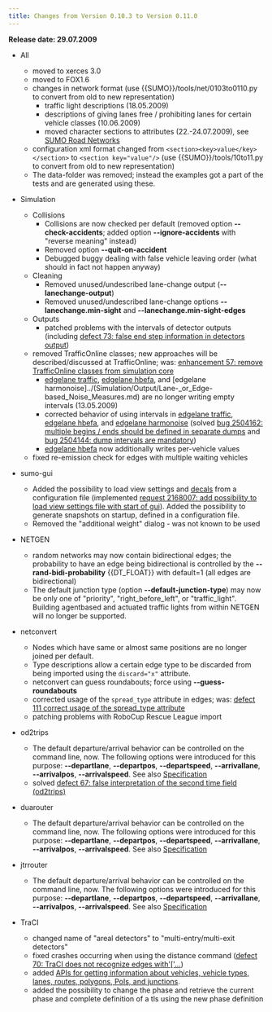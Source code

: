 ```yaml
---
title: Changes from Version 0.10.3 to Version 0.11.0
---
```


**Release date: 29.07.2009**

- All
  - moved to xerces 3.0
  - moved to FOX1.6
  - changes in network format (use {{SUMO}}/tools/net/0103to0110.py to
    convert from old to new representation)
    - traffic light descriptions (18.05.2009)
    - descriptions of giving lanes free / prohibiting lanes for
      certain vehicle classes (10.06.2009)
    - moved character sections to attributes (22.-24.07.2009), see
      [SUMO Road Networks](../Networks/SUMO_Road_Networks.md)
  - configuration xml format changed from `<section><key>value</key></section>` to `<section key="value"/>` (use {{SUMO}}/tools/10to11.py to convert from old to new
    representation)
  - The data-folder was removed; instead the examples got a part of
    the tests and are generated using these.

- Simulation
  - Collisions
    - Collisions are now checked per default (removed option **--check-accidents**;
      added option **--ignore-accidents** with "reverse meaning" instead)
    - Removed option **--quit-on-accident**
    - Debugged buggy dealing with false vehicle leaving order
      (what should in fact not happen anyway)
  - Cleaning
    - Removed unused/undescribed lane-change output (**--lanechange-output**)
    - Removed unused/undescribed lane-change options **--lanechange.min-sight** and **--lanechange.min-sight-edges**
  - Outputs
    - patched problems with the intervals of detector outputs
      (including [defect 73: false end step information in detectors output](https://github.com/eclipse/sumo/issues/73))
  - removed TrafficOnline classes; new approaches will be
    described/discussed at
    TrafficOnline; was: [enhancement 57: remove TrafficOnline classes from simulation core](https://github.com/eclipse/sumo/issues/57)
    - [edgelane traffic](../Simulation/Output/Lane-_or_Edge-based_Traffic_Measures.md),
      [edgelane hbefa](../Simulation/Output/Lane-_or_Edge-based_Emissions_Measures.md),
      and [edgelane harmonoise]../(Simulation/Output/Lane-_or_Edge-based_Noise_Measures.md)
      are no longer writing empty intervals (13.05.2009)
    - corrected behavior of using intervals in [edgelane traffic](../Simulation/Output/Lane-_or_Edge-based_Traffic_Measures.md),
      [edgelane hbefa](../Simulation/Output/Lane-_or_Edge-based_Emissions_Measures.md),
      and [edgelane harmonoise](../Simulation/Output/Lane-_or_Edge-based_Noise_Measures.md)
      (solved [bug 2504162: multiple begins / ends should be defined in separate dumps](http://sourceforge.net/tracker/?func=detail&aid=2168007&group_id=45607&atid=443424)
      and [bug 2504144: dump intervals are mandatory](http://sourceforge.net/tracker/?func=detail&aid=2168007&group_id=45607&atid=443424))
    - [edgelane hbefa](../Simulation/Output/Lane-_or_Edge-based_Emissions_Measures.md)
      now additionally writes per-vehicle values
  - fixed re-emission check for edges with multiple waiting vehicles

- sumo-gui
  - Added the possibility to load view settings and
    [decals](../sumo-gui.md#using_decals_within_sumo-gui) from
    a configuration file (implemented [request 2168007: add possibility to load view settings file with start of gui](http://sourceforge.net/tracker/?func=detail&aid=2168007&group_id=45607&atid=443424)).
    Added the possibility to generate snapshots on startup, defined
    in a configuration file.
  - Removed the "additional weight" dialog - was not known to be
    used

- NETGEN
  - random networks may now contain bidirectional edges; the
    probability to have an edge being bidirectional is controlled by
    the **--rand-bidi-probability** {{DT_FLOAT}} with default=1 (all edges are bidirectional)
  - The default junction type (option **--default-junction-type**) may now be only one of
    "priority", "right_before_left", or "traffic_light". Building
    agentbased and actuated traffic lights from within NETGEN will
    no longer be supported.

- netconvert
  - Nodes which have same or almost same positions are no longer
    joined per default.
  - Type descriptions allow a certain edge type to be discarded from
    being imported using the `discard="x"` attribute.
  - netconvert can guess roundabouts; force using **--guess-roundabouts**
  - corrected usage of the `spread_type` attribute in edges; was: [defect 111 correct usage of the spread_type attribute](https://github.com/eclipse/sumo/issues/111)
  - patching problems with RoboCup Rescue League import

- od2trips
  - The default departure/arrival behavior can be controlled on the
    command line, now. The following options were introduced for
    this purpose: **--departlane**, **--departpos**, **--departspeed**, **--arrivallane**, **--arrivalpos**, **--arrivalspeed**. See also
    [Specification](../Specification.md)
  - solved [defect 67: false interpretation of the second time field (od2trips)](https://github.com/eclipse/sumo/issues/67)

- duarouter
  - The default departure/arrival behavior can be controlled on the
    command line, now. The following options were introduced for
    this purpose: **--departlane**, **--departpos**, **--departspeed**, **--arrivallane**, **--arrivalpos**, **--arrivalspeed**. See also
    [Specification](../Specification.md)

- jtrrouter
  - The default departure/arrival behavior can be controlled on the
    command line, now. The following options were introduced for
    this purpose: **--departlane**, **--departpos**, **--departspeed**, **--arrivallane**, **--arrivalpos**, **--arrivalspeed**. See also
    [Specification](../Specification.md)

- TraCI
  - changed name of "areal detectors" to "multi-entry/multi-exit
    detectors"
  - fixed crashes occurring when using the distance command
    ([defect 70: TraCI does not recognize edges with'\['...](https://github.com/eclipse/sumo/issues/70))
  - added [APIs for getting information about vehicles, vehicle types, lanes, routes, polygons, PoIs, and junctions](../TraCI.md).
  - added the possibility to change the phase and retrieve the
    current phase and complete definition of a tls using the new
    phase definition